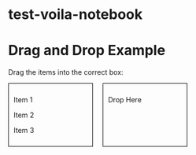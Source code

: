 # test-voila-notebook

# Drag and Drop Example

<p>Drag the items into the correct box:</p>

<div style="display:flex; gap: 20px;">
  <div id="dragItems" style="border:1px solid #000; padding:10px; width:150px;">
    <p id="item1" draggable="true" ondragstart="drag(event)">Item 1</p>
    <p id="item2" draggable="true" ondragstart="drag(event)">Item 2</p>
    <p id="item3" draggable="true" ondragstart="drag(event)">Item 3</p>
  </div>

  <div id="dropZone" style="border:1px solid #000; padding:10px; width:150px;" ondrop="drop(event)" ondragover="allowDrop(event)">
    <p>Drop Here</p>
  </div>
</div>

<script>
  function allowDrop(ev) {
    ev.preventDefault();
  }

  function drag(ev) {
    ev.dataTransfer.setData("text", ev.target.id);
  }

  function drop(ev) {
    ev.preventDefault();
    var data = ev.dataTransfer.getData("text");
    ev.target.appendChild(document.getElementById(data));
  }
</script>
